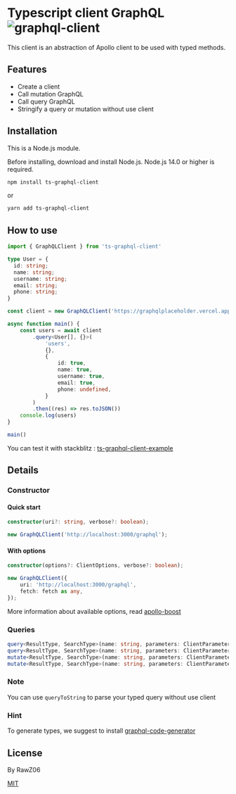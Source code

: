 # Typescript client GraphQL ![graphql-client](https://user-images.githubusercontent.com/43060105/138272664-c977c6f2-ed8e-45c1-927d-ef68f2fa81c0.png)

This client is an abstraction of Apollo client to be used with typed methods.

## Features

- Create a client
- Call mutation GraphQL
- Call query GraphQL
- Stringify a query or mutation without use client

## Installation
This is a Node.js module.

Before installing, download and install Node.js. Node.js 14.0 or higher is required.

```bash 
npm install ts-graphql-client
```
or
```bash 
yarn add ts-graphql-client
```

## How to use

```typescript
import { GraphQLClient } from 'ts-graphql-client'

type User = {
  id: string;
  name: string;
  username: string;
  email: string;
  phone: string;
}

const client = new GraphQLClient('https://graphqlplaceholder.vercel.app/graphql')

async function main() {
    const users = await client
        .query<User[], {}>(
            'users',
            {},
            {
                id: true,
                name: true,
                username: true,
                email: true,
                phone: undefined,
            }
        )
        .then((res) => res.toJSON())
    console.log(users)
}

main()
```

You can test it with stackblitz : [ts-graphql-client-example](https://stackblitz.com/fork/graphql-client-ts-example)

## Details

### Constructor 

#### Quick start 

```typescript
constructor(uri?: string, verbose?: boolean);
```

```typescript
new GraphQLClient('http://localhost:3000/graphql');
```

#### With options

```typescript
constructor(options?: ClientOptions, verbose?: boolean);
```

```typescript
new GraphQLClient({
    uri: 'http://localhost:3000/graphql',
    fetch: fetch as any,
});
```

More information about available options, read [apollo-boost](https://www.npmjs.com/package/apollo-boost)

### Queries

```typescript
query<ResultType, SearchType>(name: string, parameters: ClientParameters<SearchType>, attribute: ClientAttribute<UnArray<ResultType>>, callback: (data: ClientResult<ResultType>, err: ClientError) => void): void;
query<ResultType, SearchType>(name: string, parameters: ClientParameters<SearchType>, attribute: ClientAttribute<UnArray<ResultType>>): Promise<ClientResult<ResultType>>;
mutate<ResultType, SearchType>(name: string, parameters: ClientParameters<SearchType>, attribute: ClientAttribute<UnArray<ResultType>>, callback: (data: ClientResult<ResultType>, err: ClientError) => void): void;
mutate<ResultType, SearchType>(name: string, parameters: ClientParameters<SearchType>, attribute: ClientAttribute<UnArray<ResultType>>): Promise<ClientResult<ResultType>>;
```

### Note

You can use `queryToString` to parse your typed query without use client

### Hint

To generate types, we suggest to install [graphql-code-generator](https://www.graphql-code-generator.com/)

## License

By RawZ06

[MIT](LICENSE)
